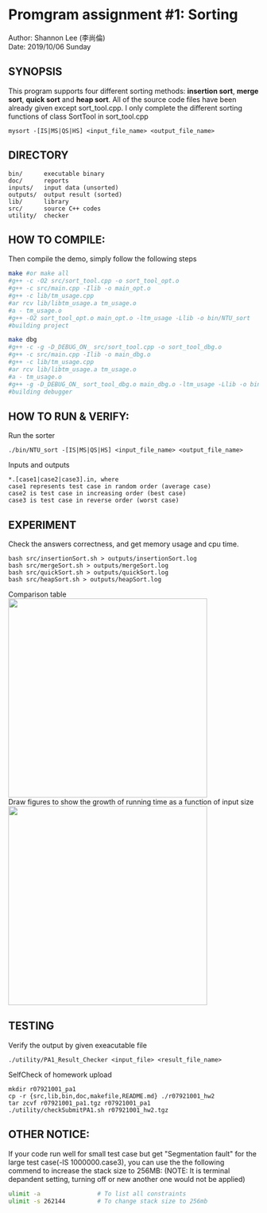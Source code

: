 # Promgram assignment #1: Sorting
Author: Shannon Lee (李尚倫)  
Date: 2019/10/06 Sunday  

## SYNOPSIS
This program supports four different sorting methods: **insertion sort**, **merge sort**, **quick sort** and **heap sort**. All of the source code files have been already given except sort_tool.cpp. I only complete the different sorting functions of class SortTool in sort_tool.cpp
```
mysort -[IS|MS|QS|HS] <input_file_name> <output_file_name>
```

## DIRECTORY
```
bin/	  executable binary
doc/	  reports
inputs/   input data (unsorted)
outputs/  output result (sorted)
lib/	  library
src/ 	  source C++ codes
utility/  checker
```

## HOW TO COMPILE:
Then compile the demo, simply follow the following steps
```sh
make #or make all
#g++ -c -O2 src/sort_tool.cpp -o sort_tool_opt.o
#g++ -c src/main.cpp -Ilib -o main_opt.o
#g++ -c lib/tm_usage.cpp
#ar rcv lib/libtm_usage.a tm_usage.o
#a - tm_usage.o
#g++ -O2 sort_tool_opt.o main_opt.o -ltm_usage -Llib -o bin/NTU_sort
#building project
```
```sh
make dbg
#g++ -c -g -D_DEBUG_ON_ src/sort_tool.cpp -o sort_tool_dbg.o
#g++ -c src/main.cpp -Ilib -o main_dbg.o
#g++ -c lib/tm_usage.cpp
#ar rcv lib/libtm_usage.a tm_usage.o
#a - tm_usage.o
#g++ -g -D_DEBUG_ON_ sort_tool_dbg.o main_dbg.o -ltm_usage -Llib -o bin/NTU_sort_dbg
#building debugger
```

## HOW TO RUN & VERIFY:
Run the sorter
```
./bin/NTU_sort -[IS|MS|QS|HS] <input_file_name> <output_file_name>
```
Inputs and outputs
```
*.[case1|case2|case3].in, where 
case1 represents test case in random order (average case)
case2 is test case in increasing order (best case)
case3 is test case in reverse order (worst case)
```

## EXPERIMENT
Check the answers correctness, and get memory usage and cpu time.
```
bash src/insertionSort.sh > outputs/insertionSort.log
bash src/mergeSort.sh > outputs/mergeSort.log
bash src/quickSort.sh > outputs/quickSort.log
bash src/heapSort.sh > outputs/heapSort.log
```
Comparison table  
<img src="TBD.jpg" width=400/>  
Draw figures to show the growth of running time as a function of input size  
<img src="TBD.jpg" width=400/>  

## TESTING
Verify the output by given exeacutable file
```
./utility/PA1_Result_Checker <input_file> <result_file_name>
```
SelfCheck of homework upload
```
mkdir r07921001_pa1
cp -r {src,lib,bin,doc,makefile,README.md} ./r07921001_hw2
tar zcvf r07921001_pa1.tgz r07921001_pa1
./utility/checkSubmitPA1.sh r07921001_hw2.tgz
```

## OTHER NOTICE:
If your code run well for small test case but get "Segmentation fault" for the large test case(-IS 1000000.case3), you can use the the following commend to increase the stack size to 256MB: (NOTE: It is terminal depandent setting, turning off or new another one would not be applied)  
```sh
ulimit -a                # To list all constraints 
ulimit -s 262144         # To change stack size to 256mb
```
